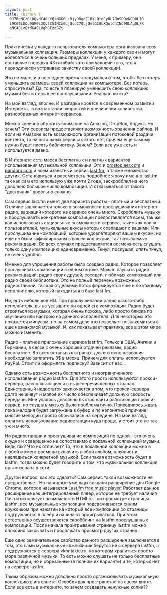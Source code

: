 ```yaml
--- 
layout: post
title: !binary |
  0J7RgNCz0LDQvdC40LfQsNGG0LjRjyDRgdC10YLQtdCy0L7QuSDQvNGD0LfR
  i9C60LDQu9GM0L3QvtC5INCx0LjQsdC70LjQvtGC0LXQutC4INC90LAg0L/R
  gNC40LzQtdGA0LUgbGFzdGZt

---
```

Практически у каждого пользователя компьютера организована своя музыкальная коллекция. Размеры коллекции у каждого свои и могут колебаться в очень больших пределах. У меня, к примеру, она составляет порядка 43 гигабайт (это при условии того, что я периодически устраиваю зачистку своей коллекции).

Это не мало, и в последнее время я задумался о том, чтобы без потерь уменьшить размеры своей коллекции на компьютере. Без потерь, спросите вы? Да, то есть я планирую уменьшить свою коллекцию музыки без потерь в ее прослушивании. Реально ли это?

На мой взгляд, вполне. И разгадка кроется в современном развитии Интернета,  в возрастании скоростей и увеличении количества разнообразных интернет-сервисов.

Можно конечно обратить внимание на Amazon, DropBox, Яндекс. Но зачем? Эти сервисы предоставляют возможность хранения файлов. И если на Амазоне есть возможность организации потоковой раздачи контента, то на остальных сервисах этого нет, причем еще самому нужно будет писать библиотеку. Зачем? Если все уже есть и используется давно.

В Интернете есть масса бесплатных и платных вариантов использования музыкальной коллекции.
Это и <a href="http://prostopleer.com/" rel="nofollow">prostopleer.com</a> и <a href="http://www.pandora.com/" rel="nofollow">pandora.com</a> и всем известный сервис <a href="http://www.lastfm.ru" rel="nofollow">last.fm</a>, а также множество других. Остановиться и рассмотреть подробнее я хочу именно last.fm, так как сам его использую уже почти 2 года, заскробблил на него довольно большое число композиций. И отказываться от такого "достояния" довольно сложно.

Сам сервис last.fm имеет два варианта работы - платный и бесплатный. Отличие заключается только в возможности прослушивания интернет-радио, вариаций которого на сервисе очень много. Скробблить музыку и прослушивать конкретные композиции предоставляется всем, так же как использовать социальные возможности сервиса, такие как поиск пользователей, музыкальные вкусы которых совпадают с вашими. Или прослушивание композиций, которые удовлетворяют вашим вкусам, но еще не были зафиксированы в вашей коллекции, так называемые рекомендации. Во всех случаях предоставляется возможность слушать только одну композицию единовременно. Ткнул, послушал, опять ткнул, не очень удобно.

Именно для упрощения работы было создано радио. Которое позволяет прослушивать композиции в одном потоке. Можно слушать радио рекомендаций, радио своих друзей, соседей, любимых композиций или радио своей библиотеки. Это не полный перечень возможных радиостанций, так как отдельный поток формируется еще и по каждому исполнителю, который находиться в базе last.fm...

Но, есть небольшое НО. При прослушивании радио какого-либо исполнителя, вы не услышите ни одной его композиции. Радио будет строиться из музыки, которая очень похожа, либо просто близка по звучанию или настрою на данного исполнителя. Для некоторых это покажется минусом, но на самом деле это позволяет познакомиться с еще незнакомой музыкой. И, как показывает практика, все в этом мире можно изменить.

Радио - платное приложение сервиса last.fm. Только в США, Англии и Германии, в связи с очень хорошей отдачей рекламы, радио бесплатное. Во всех остальных странах, для его использования необходимо заплатить 3$ в месяц. Причем для оплаты используется PayPal. Стоит ли оформлять подписку? Зависит от вас...

Однако есть возможность бесплатного и неограниченного использования радио last.fm. Для этого просто используются прокси-сервера, располагающиеся в вышеперечисленных странах. Единственный недостаток заключается в том, что прокси-сервера долго не живут и малое их число обеспечивает должную скорость передачи. Мне удалось довольно быстро найти работающий прокси-сервер, но слушать музыку было проблематично. Приходилось ждать пока мелодия будет загружена в буфер и по непонятной причине многие мелодии просто обрывались на середине. На мой взгляд, оплатить использование радиостанции куда проще, и стоит это не так уж и много.

Но радиостанции и прослушивание композиций по одной - это очень скудно и совершенно не сопоставимо с локальной коллекцией музыки. Ведь так? Что их отличает? То, что в локальной коллекции можно в любой момент времени включить любой альбом, плейлист и насладиться конкретной музыкой. Если такая возможность будет в lastfm, тогда можно будет говорить о том, что музыкальная коллекция организована в сети.

Другой вопрос, как это сделать? Сам сервис такой возможности не предоставляет. Но народные умельцы создали расширение для Google Chrome, которое называется <a href="https://chrome.google.com/extensions/detail/bbncpldmanoknoahidbgmkgobgmhnafh?hl=ru" rel="nofollow">Last.fm free music player</a>. Работает данное расширение как интегрированный плеер, которое не требует наличия flash и использует возможности HTML5. При просмотре страницы lastfm, все музыкальные композиции подсвечиваются синим кружочком при нажатии на который все композиции со страницы подгружаются в плеер и начинают проигрываться. При этом естественно осуществляется скробблинг на lastfm прослушанных композиций. После начала проигрывания страницу lastfm можно спокойно закрывать и продолжать просмотр других страниц.

Еще одно замечательное свойство данного расширения заключается в том, что сами музыкальные композиции берутся не с сервера lastfm, а подгружаются с сервера vkontakte.ru, на котором храниться просто море различной музыки. То есть можно слушать не только бесплатные композиции, но и обрезанные (в полном их варианте) и те, которых нет на сервере lastfm.

Таким образом можно довольно просто организовывать музыкальную коллекцию в интернете. Освобождая пространство на своем винте. Если все есть в интернете, то зачем создавать ненужные копии??

